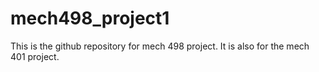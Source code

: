 # mech498_project1
This is the github repository for mech 498 project. It is also for the mech 401 project. 
